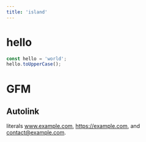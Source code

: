 ```yaml
---
title: 'island'
---
```


# hello

```js
const hello = 'world';
hello.toUpperCase();
```

# GFM

## Autolink

literals www.example.com, https://example.com, and contact@example.com.
